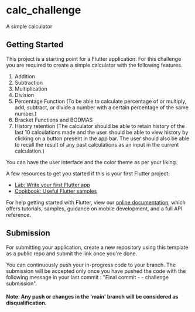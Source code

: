 # calc_challenge

A simple calculator

## Getting Started

This project is a starting point for a Flutter application.
For this challenge you are required to create a simple calculator with the following features.

1. Addition
2. Subtraction
3. Multiplication
4. Division
5. Percentage Function (To be able to calculate percentage of or multiply, add, subtract, or divide a number with a certain percentage of the same number.)
6. Bracket Functions and BODMAS
7. History retention (The calculator should be able to retain history of the last 10 calculations made and the user should be able to view history by clicking on a button present in the app bar. The user should also be able to recall the result of any past calculations as an input in the current calculation.)

You can have the user interface and the color theme as per your liking.

A few resources to get you started if this is your first Flutter project:

- [Lab: Write your first Flutter app](https://flutter.dev/docs/get-started/codelab)
- [Cookbook: Useful Flutter samples](https://flutter.dev/docs/cookbook)

For help getting started with Flutter, view our
[online documentation](https://flutter.dev/docs), which offers tutorials,
samples, guidance on mobile development, and a full API reference.

## Submission
For submitting your application, create a new repository using this template as a public repo and submit the link 
once you're done.

You can continuously push your in-progress code to your branch. The submission
will be accepted only once you have pushed the code with the following message in
your last commit : "Final commit - <your name> - challenge submission".

#### Note: Any push or changes in the 'main' branch will be considered as disqualification.  